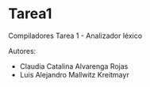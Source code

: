 # Tarea1
Compiladores Tarea 1 - Analizador léxico

Autores: 
* Claudia Catalina Alvarenga Rojas
* Luis Alejandro Mallwitz Kreitmayr
